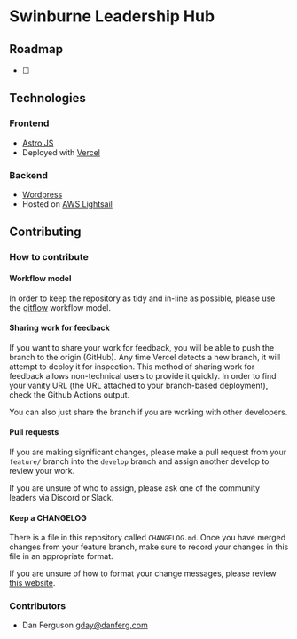 # Swinburne Leadership Hub

## Roadmap

- [ ] 

## Technologies

### Frontend

- [Astro JS](https://astro.build/)
- Deployed with [Vercel](https://vercel.com/)

### Backend

- [Wordpress](https://wordpress.org/)
- Hosted on [AWS Lightsail](https://aws.amazon.com/lightsail/)

## Contributing

### How to contribute

#### Workflow model

In order to keep the repository as tidy and in-line as possible, please use the [gitflow](https://www.atlassian.com/git/tutorials/comparing-workflows/gitflow-workflow) workflow model.

#### Sharing work for feedback

If you want to share your work for feedback, you will be able to push the branch to the origin (GitHub). Any time Vercel detects a new branch, it will attempt to deploy it for inspection. This method of sharing work for feedback allows non-technical users to provide it quickly. In order to find your vanity URL (the URL attached to your branch-based deployment), check the Github Actions output.

You can also just share the branch if you are working with other developers.

#### Pull requests

If you are making significant changes, please make a pull request from your `feature/` branch into the `develop` branch and assign another develop to review your work.

If you are unsure of who to assign, please ask one of the community leaders via Discord or Slack.

#### Keep a CHANGELOG

There is a file in this repository called `CHANGELOG.md`. Once you have merged changes from your feature branch, make sure to record your changes in this file in an appropriate format.

If you are unsure of how to format your change messages, please review [this website](https://keepachangelog.com/).

### Contributors

- Dan Ferguson <gday@danferg.com>